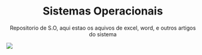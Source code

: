 <h1 align="center">Sistemas Operacionais</h1>
<p align="center">Repositorio de S.O, aqui estao os aquivos de excel, word, e outros artigos do sistema</p>
<img src="https://e-tinet.com/wp-content/uploads/2017/06/Conheca-os-melhores-sistemas-operacionais-do-mercado.gif">
